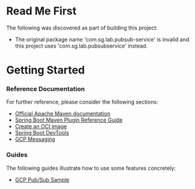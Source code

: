 # Read Me First
The following was discovered as part of building this project:

* The original package name 'com.sg.lab.pubsub-service' is invalid and this project uses 'com.sg.lab.pubsubservice' instead.

# Getting Started

### Reference Documentation
For further reference, please consider the following sections:

* [Official Apache Maven documentation](https://maven.apache.org/guides/index.html)
* [Spring Boot Maven Plugin Reference Guide](https://docs.spring.io/spring-boot/docs/2.3.3.RELEASE/maven-plugin/reference/html/)
* [Create an OCI image](https://docs.spring.io/spring-boot/docs/2.3.3.RELEASE/maven-plugin/reference/html/#build-image)
* [Spring Boot DevTools](https://docs.spring.io/spring-boot/docs/2.3.3.RELEASE/reference/htmlsingle/#using-boot-devtools)
* [GCP Messaging](https://cloud.spring.io/spring-cloud-gcp/reference/html/#spring-integration)

### Guides
The following guides illustrate how to use some features concretely:

* [GCP Pub/Sub Sample](https://github.com/spring-cloud/spring-cloud-gcp/tree/master/spring-cloud-gcp-samples/spring-cloud-gcp-pubsub-sample)


